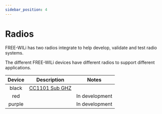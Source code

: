 ```yaml
---
sidebar_position: 4
---
```


# Radios

FREE-WILi has two radios integrate to help develop, validate and test radio systems.

The different FREE-WILi devices have different radios to support different applications. 

<!-- | **Device** 	|                     **Description**                     	            |    **Notes**   	|
|:----------:	|:------------------------------------------------------------------:	|:--------------:	|
|    black   	|                     [CC1101 Sub GHZ](/radios/black-radio-cc1101)      |                	|
|     red    	|              CC1352P7  Sub GHZ and 2.4 Ghz              	            | In development 	|
|   purple   	| CC2662 2.4Ghz for wireless battery management (TI wbms) 	            | In development 	| -->

| **Device** 	|                     **Description**                     	            |    **Notes**   	|
|:----------:	|:------------------------------------------------------------------:	|:--------------:	|
|    black   	|   [CC1101 Sub GHZ](/radios/black-radio-cc1101)                        |                	|
|     red    	|                                                          	            | In development 	|
|   purple   	|                                                                       | In development 	|